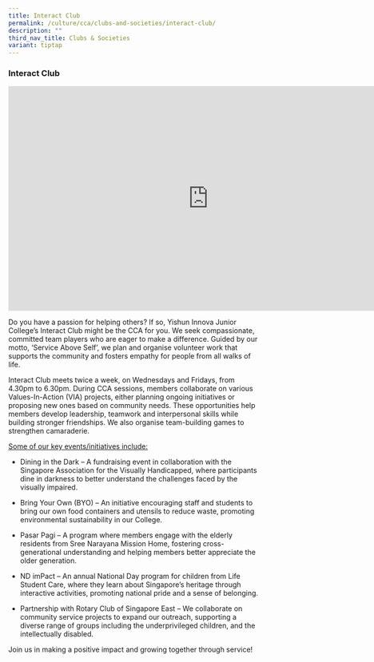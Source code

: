 ```yaml
---
title: Interact Club
permalink: /culture/cca/clubs-and-societies/interact-club/
description: ""
third_nav_title: Clubs & Societies
variant: tiptap
---
```

<h3><strong>Interact Club</strong></h3>
<div class="iframe-wrapper">
<iframe height="450" width="800" allowfullscreen="true" frameborder="0" src="https://www.youtube.com/embed/5YVvH3bUj8M"></iframe>
</div>
<p>Do you have a passion for helping others? If so, Yishun Innova Junior
College’s Interact Club might be the CCA for you. We seek compassionate,
committed team players who are eager to make a difference. Guided by our
motto, ‘Service Above Self’, we plan and organise volunteer work that supports
the community and fosters empathy for people from all walks of life.</p>
<p>Interact Club meets twice a week, on Wednesdays and Fridays, from 4.30pm
to 6.30pm. During CCA sessions, members collaborate on various Values-In-Action
(VIA) projects, either planning ongoing initiatives or proposing new ones
based on community needs. These opportunities help members develop leadership,
teamwork and interpersonal skills while building stronger friendships.
We also organise team-building games to strengthen camaraderie.</p>
<p><u>Some of our key events/initiatives include: </u>
</p>
<ul data-tight="true" class="tight">
<li>
<p>Dining in the Dark – A fundraising event in collaboration with the Singapore
Association for the Visually Handicapped, where participants dine in darkness
to better understand the challenges faced by the visually impaired.</p>
</li>
<li>
<p>Bring Your Own (BYO) – An initiative encouraging staff and students to
bring our own food containers and utensils to reduce waste, promoting environmental
sustainability in our College.</p>
</li>
<li>
<p>Pasar Pagi – A program where members engage with the elderly residents
from Sree Narayana Mission Home, fostering cross-generational understanding
and helping members better appreciate the older generation.</p>
</li>
<li>
<p>ND imPact – An annual National Day program for children from Life Student
Care, where they learn about Singapore’s heritage through interactive activities,
promoting national pride and a sense of belonging.</p>
</li>
<li>
<p>Partnership with Rotary Club of Singapore East – We collaborate on community
service projects to expand our outreach, supporting a diverse range of
groups including the underprivileged children, and the intellectually disabled.</p>
</li>
</ul>
<p>Join us in making a positive impact and growing together through service!</p>
<p></p>